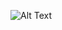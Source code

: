 
<!--
**DanielaBerlin/DanielaBerlin** is a ✨ _special_ ✨ repository because its `README.md` (this file) appears on your GitHub profile.

Here are some ideas to get you started:

- 💻 I’m  currently a participant of a Web Development Bootcamp at Ironhack in Berlin.
- 🌱 I’m currently learning HTML, CSS, JavaScript, React.js, and Node.js. 
- 👯 I’m looking to collaborate on ...
- 🤔 I’m looking for help with ...
- 💬 Ask me about ...
- 📫 How to reach me: ...
- 😄 Pronouns: ...
- ⚡ Fun fact: ...
-->
<!-- <h3 align="left">Connect with me:</h3>


[![Linkedin](https://img.shields.io/badge/LinkedIn-0077B5?style=for-the-badge&logo=linkedin&logoColor=white)](https://www.linkedin.com/in/daniela-cardona-berlin//) -->

![Alt Text](https://media.giphy.com/media/v1.Y2lkPTc5MGI3NjExOHhmdTR1eTZ0M3Q5b3dkOHB5YnJhc3Z6dml3aHQ5Zjl5d2J5eDlyMyZlcD12MV9pbnRlcm5hbF9naWZfYnlfaWQmY3Q9Zw/eoHnyWLmba9Mfslgqq/giphy.gif)



<!-- **Github Stats:**
 -->
<!-- ![](https://visitor-badge.glitch.me/badge?page_id=DanielaBerlin.DanielaBerlin) -->
<!-- ![](https://img.shields.io/github/followers/DanielaBerlin?style=social)
 -->
<!-- 
 <p align="center">
  <a href="https://github.com/DanielaBerlin"><span>
    <img align="center" src="https://github-profile-summary-cards.vercel.app/api/cards/profile-details?username=DanielaBerlin&theme=dracula" />
    </span></a>
</p> -->

 
<!-- <p align="left">
  <img src="https://github-readme-stats-sigma-five.vercel.app/api?username=DanielaBerlin&count_private=true&show_icons=true&theme=dracula&line_height=33">
  <img src="https://github-readme-stats-sigma-five.vercel.app/api/top-langs/?username=DanielaBerlin&langs_count=8&count_private=true&theme=dracula&line_height=10">
 </p>  -->
